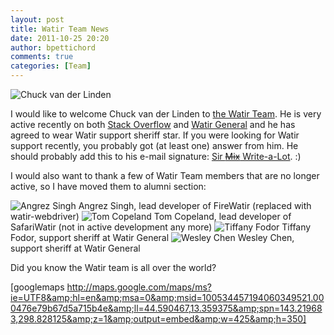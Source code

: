 ```yaml
---
layout: post
title: Watir Team News
date: 2011-10-25 20:20
author: bpettichord
comments: true
categories: [Team]
---
```

<img src="http://watir001.files.wordpress.com/2011/10/chuck.jpg" alt="Chuck van der Linden" title="Chuck van der Linden" />

I would like to welcome Chuck van der Linden to <a href="http://watir.com/team/">the Watir Team</a>. He is very active recently on both <a href="http://stackoverflow.com/tags/watir/topusers">Stack Overflow</a> and <a href="http://groups.google.com/group/watir-general/about">Watir General</a> and he has agreed to wear Watir support sheriff star. If you were looking for Watir support recently, you probably got (at least one) answer from him. He should probably add this to his e-mail signature: <a href="http://en.wikipedia.org/wiki/Sir_Mix-a-Lot">Sir <del datetime="2011-10-25T09:55:07+00:00">Mix</del> Write-a-Lot</a>. :)

I would also want to thank a few of Watir Team members that are no longer active, so I have moved them to alumni section:

<img src="http://watir001.files.wordpress.com/2009/10/angrez1.jpg" alt="Angrez Singh" title="Angrez Singh" />
Angrez Singh, lead developer of FireWatir (replaced with watir-webdriver)

<img src="http://watir001.files.wordpress.com/2009/10/tom.jpg" alt="Tom Copeland" title="Tom Copeland" />
Tom Copeland, lead developer of SafariWatir (not in active development any more)

<img src="http://watir001.files.wordpress.com/2009/10/tiffany.jpg" alt="Tiffany Fodor" title="Tiffany Fodor" />
Tiffany Fodor, support sheriff at Watir General

<img src="http://watir001.files.wordpress.com/2009/10/wesley.jpg" alt="Wesley Chen" title="Wesley Chen" />
Wesley Chen, support sheriff at Watir General

Did you know the Watir team is all over the world?

[googlemaps http://maps.google.com/maps/ms?ie=UTF8&amp;hl=en&amp;msa=0&amp;msid=100534457194060349521.000476e79b67d5a715b4e&amp;ll=44.590467,13.359375&amp;spn=143.219683,298.828125&amp;z=1&amp;output=embed&amp;w=425&amp;h=350]
